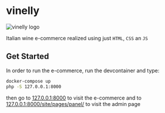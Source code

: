 # vinelly

![vinelly logo](docs/icon.ico)

Italian wine e-commerce realized using just `HTML`, `CSS` an `JS`

## Get Started

In order to run the e-commerce, run the devcontainer and type:

```sh
docker-compose up
php -S 127.0.0.1:8000
```

then go to [127.0.0.1:8000](http://127.0.0.1:8000) to visit the e-commerce and to [127.0.0.1:8000/site/pages/panel/](http://127.0.0.1:8000/site/pages/panel/) to visit the admin page
